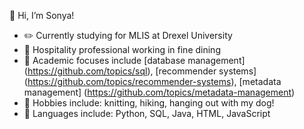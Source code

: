 👋 Hi, I’m Sonya!
- ✏️ Currently studying for MLIS at Drexel University
- 🍜 Hospitality professional working in fine dining
- 🍒 Academic focuses include [database management] (https://github.com/topics/sql), [recommender systems] (https://github.com/topics/recommender-systems), [metadata management] (https://github.com/topics/metadata-management)
- 🌸 Hobbies include: knitting, hiking, hanging out with my dog! 
- 🔆 Languages include: Python, SQL, Java, HTML, JavaScript

<!---
morudson000/morudson000 is a ✨ special ✨ repository because its `README.md` (this file) appears on your GitHub profile.
You can click the Preview link to take a look at your changes.
--->
